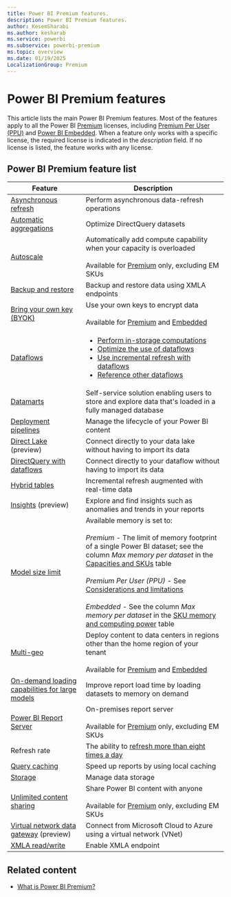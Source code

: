 ```yaml
---
title: Power BI Premium features.
description: Power BI Premium features.
author: KesemSharabi
ms.author: kesharab
ms.service: powerbi
ms.subservice: powerbi-premium
ms.topic: overview
ms.date: 01/19/2025
LocalizationGroup: Premium
---
```


# Power BI Premium features

This article lists the main Power BI Premium features. Most of the features apply to all the Power BI [Premium](service-premium-what-is.md) licenses, including [Premium Per User (PPU)](service-premium-per-user-faq.yml) and [Power BI Embedded](../developer/embedded/embedded-analytics-power-bi.md). When a feature only works with a specific license, the required license is indicated in the *description* field. If no license is listed, the feature works with any license.

## Power BI Premium feature list

|Feature |Description |
|--------|------------|
|[Asynchronous refresh](../connect-data/asynchronous-refresh.md) |Perform asynchronous data-refresh operations |
|[Automatic aggregations](aggregations-auto.md) |Optimize DirectQuery datasets |
|[Autoscale](service-premium-auto-scale.md) |Automatically add compute capability when your capacity is overloaded</br></br>Available for [Premium](service-premium-what-is.md) only, excluding EM SKUs |
|[Backup and restore](service-premium-backup-restore-dataset.md) |Backup and restore data using XMLA endpoints |
|[Bring your own key (BYOK)](service-encryption-byok.md) |Use your own keys to encrypt data</br></br>Available for [Premium](service-premium-what-is.md) and [Embedded](../developer/embedded/embedded-analytics-power-bi.md) |
|[Dataflows](../transform-model/dataflows/dataflows-premium-features.md) |<ul><li>[Perform in-storage computations](../transform-model/dataflows/dataflows-premium-features.md#computed-entities)</li><li>[Optimize the use of dataflows](../transform-model/dataflows/dataflows-premium-features.md#the-enhanced-compute-engine)</li><li>[Use incremental refresh with dataflows](../transform-model/dataflows/dataflows-premium-features.md#incremental-refresh)</li><li>[Reference other dataflows](../transform-model/dataflows/dataflows-premium-features.md#linked-entities)</li></ul> |
|[Datamarts](../transform-model/datamarts/datamarts-overview.md) |Self-service solution enabling users to store and explore data that's loaded in a fully managed database|
|[Deployment pipelines](../create-reports/deployment-pipelines-overview.md) |Manage the lifecycle of your Power BI content |
|[Direct Lake](/fabric/get-started/direct-lake-overview) (preview) |Connect directly to your data lake without having to import its data |
|[DirectQuery with dataflows](../transform-model/dataflows/dataflows-premium-features.md#use-directquery-with-dataflows-in-power-bi) |Connect directly to your dataflow without having to import its data |
|[Hybrid tables](../connect-data/service-dataset-modes-understand.md#hybrid-tables) |Incremental refresh augmented with real-time data |
|[Insights](../create-reports/insights.md) (preview) |Explore and find insights such as anomalies and trends in your reports |
|[Model size limit](service-premium-what-is.md#capacities-and-skus) |Available memory is set to:</br></br>*Premium* - The limit of memory footprint of a single Power BI dataset; see the column *Max memory per dataset* in the [Capacities and SKUs](service-premium-what-is.md#capacities-and-skus) table</br></br>*Premium Per User (PPU)* - See [Considerations and limitations](service-premium-per-user-faq.yml#considerations-and-limitations)</br></br>*Embedded* - See the column *Max memory per dataset* in the [SKU memory and computing power](../developer/embedded/embedded-capacity.md#sku-computing-power) table|
|[Multi-geo](../admin/service-admin-premium-multi-geo.md) |Deploy content to data centers in regions other than the home region of your tenant</br></br>Available for [Premium](service-premium-what-is.md) and [Embedded](../developer/embedded/embedded-analytics-power-bi.md)  |
|[On-demand loading capabilities for large models](service-premium-large-models.md#on-demand-load) |Improve report load time by loading datasets to memory on demand |
|[Power BI Report Server](./../report-server/get-started.md) |On-premises report server</br></br>Available for [Premium](service-premium-what-is.md) only, excluding EM SKUs |
|Refresh rate |The ability to [refresh more than eight times a day](../connect-data/refresh-data.md#data-refresh)|
|[Query caching](../connect-data/power-bi-query-caching.md) |Speed up reports by using local caching |
|[Storage](../admin/service-admin-manage-your-data-storage-in-power-bi.md) |Manage data storage |
|[Unlimited content sharing](../consumer/end-user-features.md) |Share Power BI content with anyone</br></br>Available for [Premium](service-premium-what-is.md) only, excluding EM SKUs |
|[Virtual network data gateway](/data-integration/vnet/overview) (preview) | Connect from Microsoft Cloud to Azure using a virtual network (VNet) |
|[XMLA read/write](service-premium-connect-tools.md) |Enable XMLA endpoint |

## Related content

* [What is Power BI Premium?](service-premium-what-is.md)
